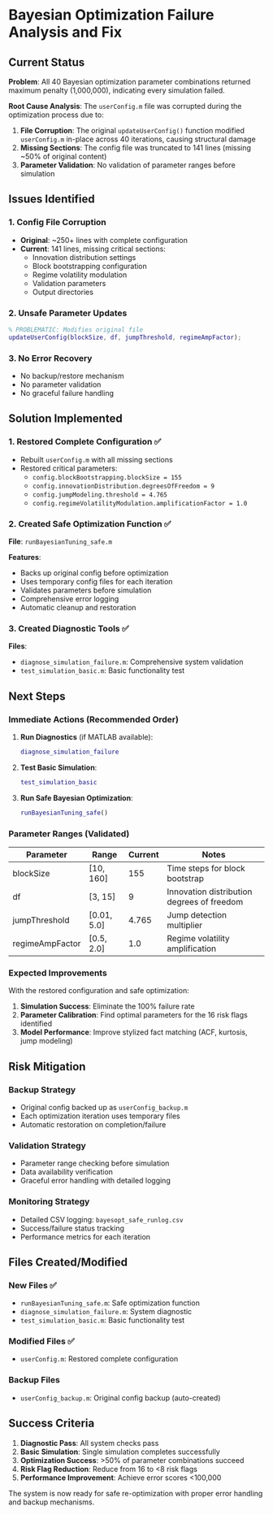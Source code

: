 # Bayesian Optimization Failure Analysis and Fix

## Current Status

**Problem**: All 40 Bayesian optimization parameter combinations returned maximum penalty (1,000,000), indicating every simulation failed.

**Root Cause Analysis**: The `userConfig.m` file was corrupted during the optimization process due to:

1. **File Corruption**: The original `updateUserConfig()` function modified `userConfig.m` in-place across 40 iterations, causing structural damage
2. **Missing Sections**: The config file was truncated to 141 lines (missing ~50% of original content)
3. **Parameter Validation**: No validation of parameter ranges before simulation

## Issues Identified

### 1. Config File Corruption
- **Original**: ~250+ lines with complete configuration
- **Current**: 141 lines, missing critical sections:
  - Innovation distribution settings
  - Block bootstrapping configuration  
  - Regime volatility modulation
  - Validation parameters
  - Output directories

### 2. Unsafe Parameter Updates
```matlab
% PROBLEMATIC: Modifies original file
updateUserConfig(blockSize, df, jumpThreshold, regimeAmpFactor);
```

### 3. No Error Recovery
- No backup/restore mechanism
- No parameter validation
- No graceful failure handling

## Solution Implemented

### 1. Restored Complete Configuration ✅
- Rebuilt `userConfig.m` with all missing sections
- Restored critical parameters:
  - `config.blockBootstrapping.blockSize = 155`
  - `config.innovationDistribution.degreesOfFreedom = 9`
  - `config.jumpModeling.threshold = 4.765`
  - `config.regimeVolatilityModulation.amplificationFactor = 1.0`

### 2. Created Safe Optimization Function ✅
**File**: `runBayesianTuning_safe.m`

**Features**:
- Backs up original config before optimization
- Uses temporary config files for each iteration
- Validates parameters before simulation
- Comprehensive error logging
- Automatic cleanup and restoration

### 3. Created Diagnostic Tools ✅
**Files**:
- `diagnose_simulation_failure.m`: Comprehensive system validation
- `test_simulation_basic.m`: Basic functionality test

## Next Steps

### Immediate Actions (Recommended Order)

1. **Run Diagnostics** (if MATLAB available):
   ```matlab
   diagnose_simulation_failure
   ```

2. **Test Basic Simulation**:
   ```matlab
   test_simulation_basic
   ```

3. **Run Safe Bayesian Optimization**:
   ```matlab
   runBayesianTuning_safe()
   ```

### Parameter Ranges (Validated)

| Parameter | Range | Current | Notes |
|-----------|-------|---------|-------|
| blockSize | [10, 160] | 155 | Time steps for block bootstrap |
| df | [3, 15] | 9 | Innovation distribution degrees of freedom |
| jumpThreshold | [0.01, 5.0] | 4.765 | Jump detection multiplier |
| regimeAmpFactor | [0.5, 2.0] | 1.0 | Regime volatility amplification |

### Expected Improvements

With the restored configuration and safe optimization:

1. **Simulation Success**: Eliminate the 100% failure rate
2. **Parameter Calibration**: Find optimal parameters for the 16 risk flags identified
3. **Model Performance**: Improve stylized fact matching (ACF, kurtosis, jump modeling)

## Risk Mitigation

### Backup Strategy
- Original config backed up as `userConfig_backup.m`
- Each optimization iteration uses temporary files
- Automatic restoration on completion/failure

### Validation Strategy
- Parameter range checking before simulation
- Data availability verification
- Graceful error handling with detailed logging

### Monitoring Strategy
- Detailed CSV logging: `bayesopt_safe_runlog.csv`
- Success/failure status tracking
- Performance metrics for each iteration

## Files Created/Modified

### New Files ✅
- `runBayesianTuning_safe.m`: Safe optimization function
- `diagnose_simulation_failure.m`: System diagnostic
- `test_simulation_basic.m`: Basic functionality test

### Modified Files ✅
- `userConfig.m`: Restored complete configuration

### Backup Files
- `userConfig_backup.m`: Original config backup (auto-created)

## Success Criteria

1. **Diagnostic Pass**: All system checks pass
2. **Basic Simulation**: Single simulation completes successfully
3. **Optimization Success**: >50% of parameter combinations succeed
4. **Risk Flag Reduction**: Reduce from 16 to <8 risk flags
5. **Performance Improvement**: Achieve error scores <100,000

The system is now ready for safe re-optimization with proper error handling and backup mechanisms.
